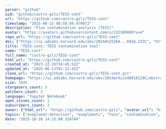 ```yaml
---
parser: "github"
uid: "github/castro-gzlz/TESS-cont"
url: "https://github.com/castro-gzlz/TESS-cont"
timestamp: "2025-06-15 00:58:04.470072"
description: "Flux contamination analysis (TESS)"
avatar: "https://avatars.githubusercontent.com/u/132309889?v=4"
repo_url: "https://github.com/castro-gzlz/TESS-cont"
doi: ["https://ui.adsabs.harvard.edu/abs/2024A%2526A...691A.233C", "https://ui.adsabs.harvard.edu/abs/2025ascl.soft06004C/abstract"]
title: "TESS-cont: TESS contamination tool"
name: "TESS-cont"
full_name: "castro-gzlz/TESS-cont"
html_url: "https://github.com/castro-gzlz/TESS-cont"
created_at: "2023-12-26T16:45:52Z"
updated_at: "2025-06-13T01:12:42Z"
clone_url: "https://github.com/castro-gzlz/TESS-cont.git"
homepage: "https://ui.adsabs.harvard.edu/abs/2024arXiv240918129C/abstract"
size: 1046
stargazers_count: 5
watchers_count: 5
language: "Jupyter Notebook"
open_issues_count: 1
subscribers_count: 2
owner: {"html_url": "https://github.com/castro-gzlz", "avatar_url": "https://avatars.githubusercontent.com/u/132309889?v=4", "login": "castro-gzlz", "type": "User"}
topics: ["exoplanet-detection", "exoplanets", "tess", "contamination", "tess-photometry"]
date: "2025-10-18 14:25:00.310784"
---
```


